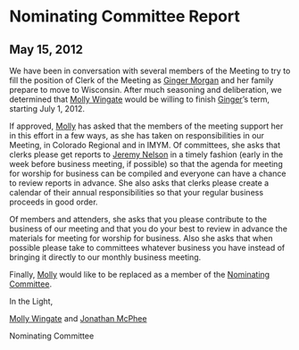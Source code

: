 Nominating Committee Report
===========================

May 15, 2012
------------

We have been in conversation with several members of the Meeting to try
to fill the position of Clerk of the Meeting as [Ginger
Morgan](/Friends/GingerMorgan/) and her family prepare to move to
Wisconsin. After much seasoning and deliberation, we determined that
[Molly Wingate](/Friends/MollyWingate/) would be willing to finish
[Ginger](/Friends/GingerMorgan/)’s term, starting July 1, 2012.

If approved, [Molly](/Friends/MollyWingate/) has asked that the members
of the meeting support her in this effort in a few ways, as she has
taken on responsibilities in our Meeting, in Colorado Regional and in
IMYM. Of committees, she asks that clerks please get reports to [Jeremy
Nelson](/Friends/JeremyNelson) in a timely fashion (early in the week
before business meeting, if possible) so that the agenda for meeting for
worship for business can be compiled and everyone can have a chance to
review reports in advance. She also asks that clerks please create a
calendar of their annual responsibilities so that your regular business
proceeds in good order.

Of members and attenders, she asks that you please contribute to the
business of our meeting and that you do your best to review in advance
the materials for meeting for worship for business. Also she asks that
when possible please take to committees whatever business you have
instead of bringing it directly to our monthly business meeting.

Finally, [Molly](/Friends/MollyWingate/) would like to be replaced as a
member of the [Nominating Committee](/committees/Nominating/).

In the Light,

[Molly Wingate](/Friends/MollyWingate/) and [Jonathan
McPhee](/Friends/JonathanMcPhee)

Nominating Committee
